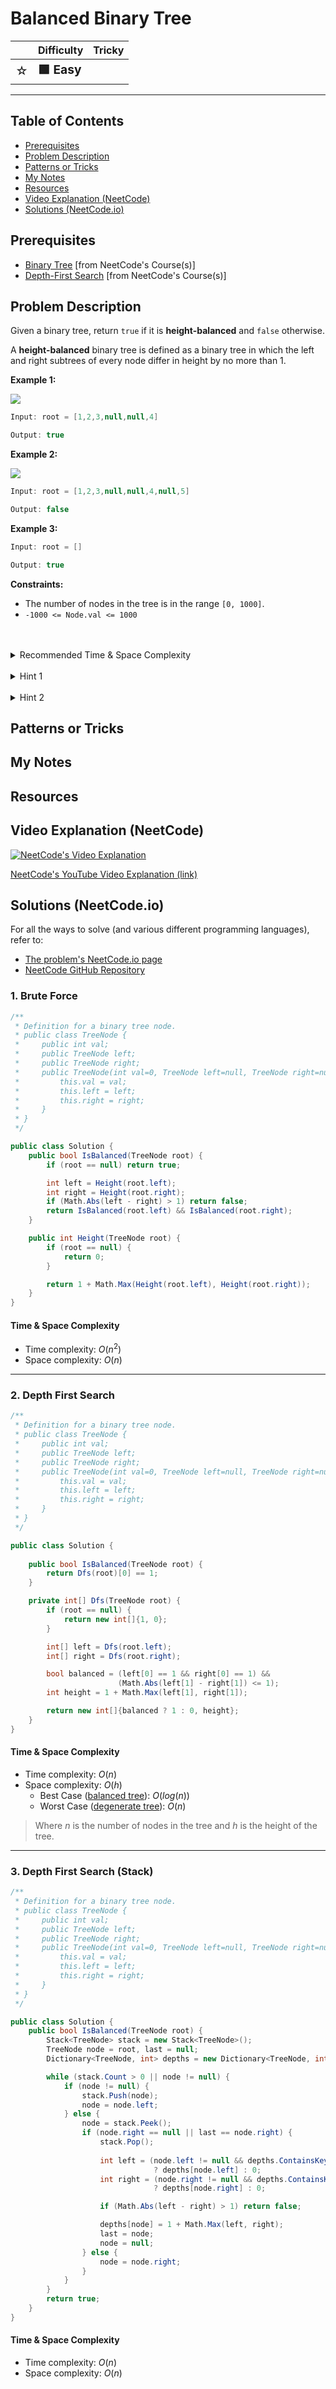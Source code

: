 # Balanced Binary Tree

|   | Difficulty | Tricky |
|---|------------|--------|
| <big>☆<big> | <big>**🟩 Easy**</big> | <big></big> |


---

## Table of Contents

- [Prerequisites](#prerequisites)
- [Problem Description](#problem-description)
- [Patterns or Tricks](#patterns-or-tricks)
- [My Notes](#my-notes)
- [Resources](#resources)
- [Video Explanation (NeetCode)](#video-explanation-neetcode)
- [Solutions (NeetCode.io)](#solutions-neetcodeio)
    


## Prerequisites
- [Binary Tree](https://neetcode.io/courses/dsa-for-beginners/16) [from NeetCode's Course(s)]
- [Depth-First Search](https://neetcode.io/courses/dsa-for-beginners/19) [from NeetCode's Course(s)]


## Problem Description
Given a binary tree, return `true` if it is **height-balanced** and `false` otherwise.

A **height-balanced** binary tree is defined as a binary tree in which the left and right subtrees of every node differ in height by no more than 1.

**Example 1:**

![](https://imagedelivery.net/CLfkmk9Wzy8_9HRyug4EVA/c19c3727-ea28-416c-3873-79ee75f2b400/public)

```java
Input: root = [1,2,3,null,null,4]

Output: true
```

**Example 2:**

![](https://imagedelivery.net/CLfkmk9Wzy8_9HRyug4EVA/24fcc2da-e012-4f9e-856e-040f200f3c00/public)

```java
Input: root = [1,2,3,null,null,4,null,5]

Output: false
```

**Example 3:**

```java
Input: root = []

Output: true
```

**Constraints:**
* The number of nodes in the tree is in the range `[0, 1000]`.
* `-1000 <= Node.val <= 1000`

<br>
<br>
<details class="hint-accordion">  
    <summary>Recommended Time & Space Complexity</summary>
    <p>
    You should aim for a solution with <code>O(n)</code> time and <code>O(n)</code> space, where <code>n</code> is the number of nodes in the tree.
    </p>
</details>

<br>
<details class="hint-accordion">  
    <summary>Hint 1</summary>
    <p>
    A brute force solution would involve traversing every node and checking whether the tree rooted at each node is balanced by computing the heights of its left and right subtrees. This approach would result in an <code>O(n^2)</code> solution. Can you think of a more efficient way? Perhaps you could avoid repeatedly computing the heights for every node by determining balance and height in a single traversal.
    </p>
</details>

<br>
<details class="hint-accordion">  
    <summary>Hint 2</summary>
    <p>
    We can use the Depth First Search (DFS) algorithm to compute the heights at each node. While calculating the heights of the left and right subtrees, we also check if the tree rooted at the current node is balanced. If <code>leftHeight - rightHeight > 1</code>, we update a global variable, such as <code>isBalanced = False</code>. After traversing all the nodes, the value of <code>isBalanced</code> indicates whether the entire tree is balanced or not.
    </p>
</details>

## Patterns or Tricks
<!-- This section is for any patterns or tricks noticed/spotted when solving the question which we can use as an indication of using the same approach(es) used here when facing another problems somewhat like this. -->

## My Notes


## Resources


## Video Explanation (NeetCode)
[![NeetCode's Video Explanation](https://img.youtube.com/vi/QfJsau0ItOY/0.jpg)](https://www.youtube.com/watch?v=QfJsau0ItOY)

[NeetCode's YouTube Video Explanation (link)](https://www.youtube.com/watch?v=QfJsau0ItOY)


## Solutions (NeetCode.io)
For all the ways to solve (and various different programming languages), refer to:
- [The problem's NeetCode.io page](https://neetcode.io/problems/balanced-binary-tree)
- [NeetCode GitHub Repository](https://github.com/neetcode-gh/leetcode)

### 1. Brute Force






```csharp
/**
 * Definition for a binary tree node.
 * public class TreeNode {
 *     public int val;
 *     public TreeNode left;
 *     public TreeNode right;
 *     public TreeNode(int val=0, TreeNode left=null, TreeNode right=null) {
 *         this.val = val;
 *         this.left = left;
 *         this.right = right;
 *     }
 * }
 */

public class Solution {
    public bool IsBalanced(TreeNode root) {
        if (root == null) return true;

        int left = Height(root.left);
        int right = Height(root.right);
        if (Math.Abs(left - right) > 1) return false;
        return IsBalanced(root.left) && IsBalanced(root.right);
    }

    public int Height(TreeNode root) {
        if (root == null) {
            return 0;
        }

        return 1 + Math.Max(Height(root.left), Height(root.right));
    }
}
```




#### Time & Space Complexity

* Time complexity: $O(n ^ 2)$
* Space complexity: $O(n)$

---

### 2. Depth First Search






```csharp
/**
 * Definition for a binary tree node.
 * public class TreeNode {
 *     public int val;
 *     public TreeNode left;
 *     public TreeNode right;
 *     public TreeNode(int val=0, TreeNode left=null, TreeNode right=null) {
 *         this.val = val;
 *         this.left = left;
 *         this.right = right;
 *     }
 * }
 */

public class Solution {
    
    public bool IsBalanced(TreeNode root) {
        return Dfs(root)[0] == 1;
    }

    private int[] Dfs(TreeNode root) {
        if (root == null) {
            return new int[]{1, 0};
        }

        int[] left = Dfs(root.left);
        int[] right = Dfs(root.right);

        bool balanced = (left[0] == 1 && right[0] == 1) &&
                        (Math.Abs(left[1] - right[1]) <= 1);
        int height = 1 + Math.Max(left[1], right[1]);

        return new int[]{balanced ? 1 : 0, height};
    }
}
```




#### Time & Space Complexity

* Time complexity: $O(n)$
* Space complexity: $O(h)$  
  * Best Case ([balanced tree](https://www.geeksforgeeks.org/balanced-binary-tree/)): $O(log(n))$
  * Worst Case ([degenerate tree](https://www.geeksforgeeks.org/introduction-to-degenerate-binary-tree/)): $O(n)$

> Where $n$ is the number of nodes in the tree and $h$ is the height of the tree.

---

### 3. Depth First Search (Stack)






```csharp
/**
 * Definition for a binary tree node.
 * public class TreeNode {
 *     public int val;
 *     public TreeNode left;
 *     public TreeNode right;
 *     public TreeNode(int val=0, TreeNode left=null, TreeNode right=null) {
 *         this.val = val;
 *         this.left = left;
 *         this.right = right;
 *     }
 * }
 */

public class Solution {
    public bool IsBalanced(TreeNode root) {
        Stack<TreeNode> stack = new Stack<TreeNode>();
        TreeNode node = root, last = null;
        Dictionary<TreeNode, int> depths = new Dictionary<TreeNode, int>();

        while (stack.Count > 0 || node != null) {
            if (node != null) {
                stack.Push(node);
                node = node.left;
            } else {
                node = stack.Peek();
                if (node.right == null || last == node.right) {
                    stack.Pop();
                    
                    int left = (node.left != null && depths.ContainsKey(node.left)) 
                                ? depths[node.left] : 0;
                    int right = (node.right != null && depths.ContainsKey(node.right)) 
                                ? depths[node.right] : 0;

                    if (Math.Abs(left - right) > 1) return false;

                    depths[node] = 1 + Math.Max(left, right);
                    last = node;
                    node = null;
                } else {
                    node = node.right;
                }
            }
        }
        return true;
    }
}
```




#### Time & Space Complexity

* Time complexity: $O(n)$
* Space complexity: $O(n)$
